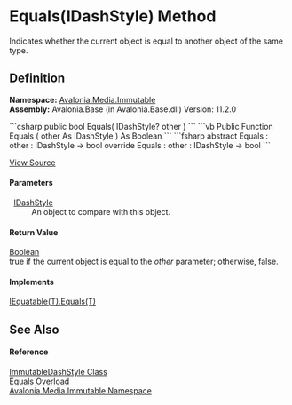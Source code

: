 # Equals(IDashStyle) Method


Indicates whether the current object is equal to another object of the same type.



## Definition
**Namespace:** <a href="N_Avalonia_Media_Immutable">Avalonia.Media.Immutable</a>  
**Assembly:** Avalonia.Base (in Avalonia.Base.dll) Version: 11.2.0

<Tabs groupId="api-code-preview">
<TabItem value="csharp" label="C#">
```csharp
public bool Equals(
	IDashStyle? other
)
```
</TabItem>
<TabItem value="vb" label="VB">
```vb
Public Function Equals ( 
	other As IDashStyle
) As Boolean
```
</TabItem>
<TabItem value="fsharp" label="F#">
```fsharp
abstract Equals : 
        other : IDashStyle -> bool 
override Equals : 
        other : IDashStyle -> bool 
```
</TabItem>
</Tabs>



<a href="https://github.com/AvaloniaUI/Avalonia/tree/master/src/Avalonia.Base/Media/Immutable/ImmutableDashStyle.cs#L38" title="View the source code">View Source</a>



#### Parameters
<dl><dt>  <a href="T_Avalonia_Media_IDashStyle">IDashStyle</a></dt><dd>An object to compare with this object.</dd></dl>

#### Return Value
<a href="https://learn.microsoft.com/dotnet/api/system.boolean" target="_blank" rel="noopener noreferrer">Boolean</a>  
true if the current object is equal to the *other* parameter; otherwise, false.

#### Implements
<a href="https://learn.microsoft.com/dotnet/api/system.iequatable-1.equals" target="_blank" rel="noopener noreferrer">IEquatable(T).Equals(T)</a>  


## See Also


#### Reference
<a href="T_Avalonia_Media_Immutable_ImmutableDashStyle">ImmutableDashStyle Class</a>  
<a href="Overload_Avalonia_Media_Immutable_ImmutableDashStyle_Equals">Equals Overload</a>  
<a href="N_Avalonia_Media_Immutable">Avalonia.Media.Immutable Namespace</a>  

